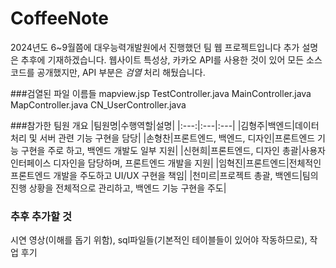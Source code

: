 # CoffeeNote
2024년도 6~9월쯤에 대우능력개발원에서 진행했던 팀 웹 프로젝트입니다
추가 설명은 추후에 기재하겠습니다. 
웹사이트 특성상, 카카오 API를 사용한 것이 있어 
모든 소스코드를 공개했지만, API 부분은 *검열* 처리 해뒀습니다.

###검열된 파일 이름들
mapview.jsp 
TestController.java
MainController.java
MapController.java
CN_UserController.java

###참가한 팀원 개요
|팀원명|수행역할|설명|
|:---:|:---|:---|
|김형주|백엔드|데이터 처리 및 서버 관련 기능 구현을 담당|
|손형찬|프론트엔드, 백엔드, 디자인|프론트엔드 기능 구현을 주로 하고, 백엔드 개발도 일부 지원|
|신현희|프론트엔드, 디자인 총괄|사용자 인터페이스 디자인을 담당하며, 프론트엔드 개발을 지원|
|임혁진|프론트엔드|전체적인 프론트엔드 개발을 주도하고 UI/UX 구현을 책임|
|천미르|프로젝트 총괄, 백엔드|팀의 진행 상황을 전체적으로 관리하고, 백엔드 기능 구현을 주도|

### 추후 추가할 것
시연 영상(이해를 돕기 위함), sql파일들(기본적인 테이블들이 있어야 작동하므로), 작업 후기
